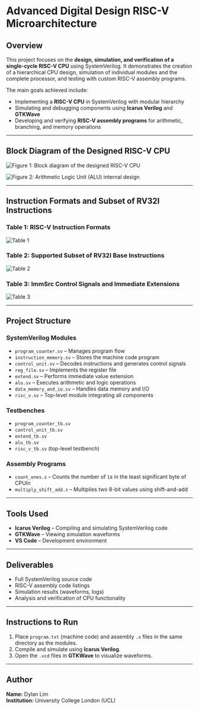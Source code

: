 # Advanced Digital Design RISC-V Microarchitecture

## Overview  
This project focuses on the **design, simulation, and verification of a single-cycle RISC-V CPU** using SystemVerilog. It demonstrates the creation of a hierarchical CPU design, simulation of individual modules and the complete processor, and testing with custom RISC-V assembly programs.  

The main goals achieved include:  
- Implementing a **RISC-V CPU** in SystemVerilog with modular hierarchy  
- Simulating and debugging components using **Icarus Verilog** and **GTKWave**  
- Developing and verifying **RISC-V assembly programs** for arithmetic, branching, and memory operations  

---

## Block Diagram of the Designed RISC-V CPU  

![Figure 1: Block diagram of the designed RISC-V CPU](figure1.png)  

![Figure 2: Arithmetic Logic Unit (ALU) internal design](figure2.png)  

---

## Instruction Formats and Subset of RV32I Instructions  

### Table 1: RISC-V Instruction Formats  
![Table 1](table1.png)  

### Table 2: Supported Subset of RV32I Base Instructions  
![Table 2](table2.png)  

### Table 3: ImmSrc Control Signals and Immediate Extensions  
![Table 3](table3.png)  

---

## Project Structure  

### SystemVerilog Modules  
- `program_counter.sv` – Manages program flow  
- `instruction_memory.sv` – Stores the machine code program  
- `control_unit.sv` – Decodes instructions and generates control signals  
- `reg_file.sv` – Implements the register file  
- `extend.sv` – Performs immediate value extension  
- `alu.sv` – Executes arithmetic and logic operations  
- `data_memory_and_io.sv` – Handles data memory and I/O  
- `risc_v.sv` – Top-level module integrating all components  

### Testbenches  
- `program_counter_tb.sv`  
- `control_unit_tb.sv`  
- `extend_tb.sv`  
- `alu_tb.sv`  
- `risc_v_tb.sv` (top-level testbench)  

### Assembly Programs  
- `count_ones.s` – Counts the number of `1`s in the least significant byte of CPUIn  
- `multiply_shift_add.s` – Multiplies two 8-bit values using shift-and-add  

---

## Tools Used  
- **Icarus Verilog** – Compiling and simulating SystemVerilog code  
- **GTKWave** – Viewing simulation waveforms  
- **VS Code** – Development environment  

---

## Deliverables  
- Full SystemVerilog source code  
- RISC-V assembly code listings  
- Simulation results (waveforms, logs)  
- Analysis and verification of CPU functionality  

---

## Instructions to Run  
1. Place `program.txt` (machine code) and assembly `.s` files in the same directory as the modules.  
2. Compile and simulate using **Icarus Verilog**.  
3. Open the `.vcd` files in **GTKWave** to visualize waveforms.  

---

## Author  
**Name:** Dylan Lim  
**Institution:** University College London (UCL)  
